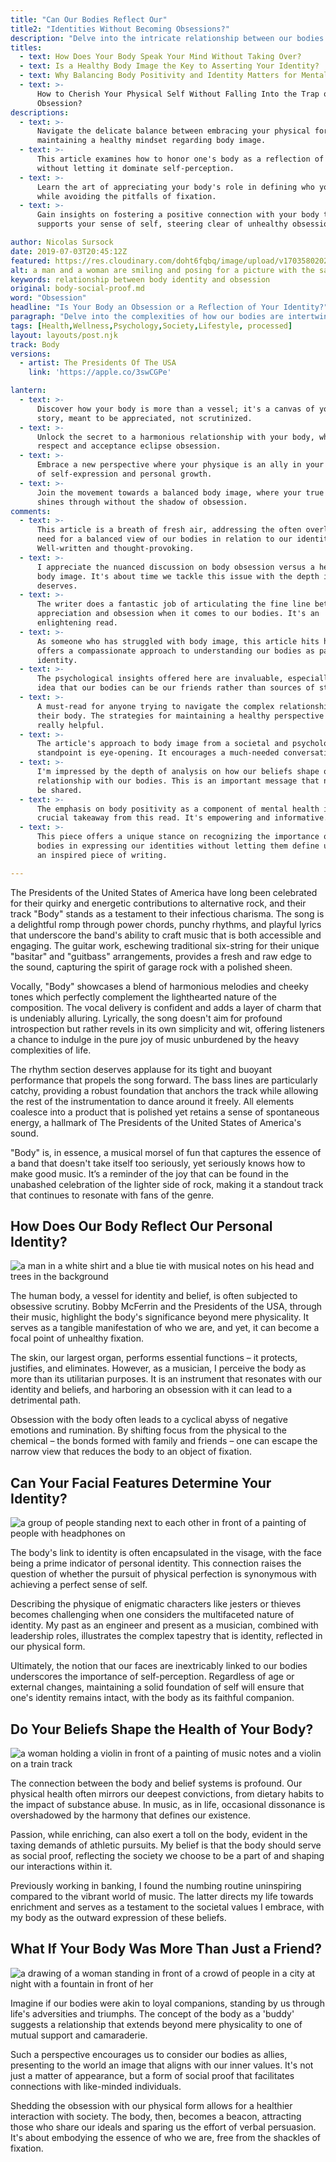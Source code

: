 ```yaml
---
title: "Can Our Bodies Reflect Our"
title2: "Identities Without Becoming Obsessions?"
description: "Delve into the intricate relationship between our bodies and personal identity, and uncover strategies to celebrate oneself without succumbing to obsessive tendencies."
titles:
  - text: How Does Your Body Speak Your Mind Without Taking Over?
  - text: Is a Healthy Body Image the Key to Asserting Your Identity?
  - text: Why Balancing Body Positivity and Identity Matters for Mental Health?
  - text: >-
      How to Cherish Your Physical Self Without Falling Into the Trap of
      Obsession?
descriptions:
  - text: >-
      Navigate the delicate balance between embracing your physical form and
      maintaining a healthy mindset regarding body image.
  - text: >-
      This article examines how to honor one's body as a reflection of identity
      without letting it dominate self-perception.
  - text: >-
      Learn the art of appreciating your body's role in defining who you are,
      while avoiding the pitfalls of fixation.
  - text: >-
      Gain insights on fostering a positive connection with your body that
      supports your sense of self, steering clear of unhealthy obsessions.

author: Nicolas Sursock
date: 2019-07-03T20:45:12Z
featured: https://res.cloudinary.com/doht6fqbq/image/upload/v1703580202/crackingdacode/iru1nfkhhuhu6qu6rsbx.png
alt: a man and a woman are smiling and posing for a picture with the same image as the woman in the picture and the man in the picture with the same picture with the same image
keywords: relationship between body identity and obsession
original: body-social-proof.md
word: "Obsession"
headline: "Is Your Body an Obsession or a Reflection of Your Identity?"
paragraph: "Delve into the complexities of how our bodies are intertwined with our identities, beliefs, and the obsessions that can ensnare us."
tags: [Health,Wellness,Psychology,Society,Lifestyle, processed]
layout: layouts/post.njk
track: Body
versions:
  - artist: The Presidents Of The USA
    link: 'https://apple.co/3swCGPe'

lantern:
  - text: >-
      Discover how your body is more than a vessel; it's a canvas of your life's
      story, meant to be appreciated, not scrutinized.
  - text: >-
      Unlock the secret to a harmonious relationship with your body, where
      respect and acceptance eclipse obsession.
  - text: >-
      Embrace a new perspective where your physique is an ally in your journey
      of self-expression and personal growth.
  - text: >-
      Join the movement towards a balanced body image, where your true identity
      shines through without the shadow of obsession.
comments:
  - text: >-
      This article is a breath of fresh air, addressing the often overlooked
      need for a balanced view of our bodies in relation to our identities.
      Well-written and thought-provoking.
  - text: >-
      I appreciate the nuanced discussion on body obsession versus a healthy
      body image. It's about time we tackle this issue with the depth it
      deserves.
  - text: >-
      The writer does a fantastic job of articulating the fine line between
      appreciation and obsession when it comes to our bodies. It's an
      enlightening read.
  - text: >-
      As someone who has struggled with body image, this article hits home. It
      offers a compassionate approach to understanding our bodies as part of our
      identity.
  - text: >-
      The psychological insights offered here are invaluable, especially the
      idea that our bodies can be our friends rather than sources of stress.
  - text: >-
      A must-read for anyone trying to navigate the complex relationship with
      their body. The strategies for maintaining a healthy perspective are
      really helpful.
  - text: >-
      The article's approach to body image from a societal and psychological
      standpoint is eye-opening. It encourages a much-needed conversation.
  - text: >-
      I'm impressed by the depth of analysis on how our beliefs shape our
      relationship with our bodies. This is an important message that needs to
      be shared.
  - text: >-
      The emphasis on body positivity as a component of mental health is a
      crucial takeaway from this read. It's empowering and informative.
  - text: >-
      This piece offers a unique stance on recognizing the importance of our
      bodies in expressing our identities without letting them define us. Truly
      an inspired piece of writing.

---
```

The Presidents of the United States of America have long been celebrated for their quirky and energetic contributions to alternative rock, and their track "Body" stands as a testament to their infectious charisma. The song is a delightful romp through power chords, punchy rhythms, and playful lyrics that underscore the band's ability to craft music that is both accessible and engaging. The guitar work, eschewing traditional six-string for their unique "basitar" and "guitbass" arrangements, provides a fresh and raw edge to the sound, capturing the spirit of garage rock with a polished sheen.

Vocally, "Body" showcases a blend of harmonious melodies and cheeky tones which perfectly complement the lighthearted nature of the composition. The vocal delivery is confident and adds a layer of charm that is undeniably alluring. Lyrically, the song doesn't aim for profound introspection but rather revels in its own simplicity and wit, offering listeners a chance to indulge in the pure joy of music unburdened by the heavy complexities of life.

The rhythm section deserves applause for its tight and buoyant performance that propels the song forward. The bass lines are particularly catchy, providing a robust foundation that anchors the track while allowing the rest of the instrumentation to dance around it freely. All elements coalesce into a product that is polished yet retains a sense of spontaneous energy, a hallmark of The Presidents of the United States of America's sound.

"Body" is, in essence, a musical morsel of fun that captures the essence of a band that doesn't take itself too seriously, yet seriously knows how to make good music. It’s a reminder of the joy that can be found in the unabashed celebration of the lighter side of rock, making it a standout track that continues to resonate with fans of the genre.

## How Does Our Body Reflect Our Personal Identity?

![a man in a white shirt and a blue tie with musical notes on his head and trees in the background](https://res.cloudinary.com/doht6fqbq/image/upload/c_fill,w_480,h_320/f_webp/v1703580172/crackingdacode/fwofimm1gnwaiypkabot.png)
<!-- 
prompt: A photorealistic image of a person in deep thought, surrounded by musical elements and a transparent overlay of skin texture showcasing protection, justification, and elimination, in a vibrant landscape format.
keyword: significance of the body in music, relationship between body identity and obsession
-->

The human body, a vessel for identity and belief, is often subjected to obsessive scrutiny. Bobby McFerrin and the Presidents of the USA, through their music, highlight the body's significance beyond mere physicality. It serves as a tangible manifestation of who we are, and yet, it can become a focal point of unhealthy fixation.

The skin, our largest organ, performs essential functions – it protects, justifies, and eliminates. However, as a musician, I perceive the body as more than its utilitarian purposes. It is an instrument that resonates with our identity and beliefs, and harboring an obsession with it can lead to a detrimental path.

Obsession with the body often leads to a cyclical abyss of negative emotions and rumination. By shifting focus from the physical to the chemical – the bonds formed with family and friends – one can escape the narrow view that reduces the body to an object of fixation.

## Can Your Facial Features Determine Your Identity?

![a group of people standing next to each other in front of a painting of people with headphones on](https://res.cloudinary.com/doht6fqbq/image/upload/c_fill,w_480,h_320/f_webp/v1703580172/crackingdacode/wkeshj3hokvrsyzur5yl.png)
<!-- 
prompt: A photorealistic portrait of a person with a perfectly symmetrical face, reflecting various roles like a musician, engineer, and CEO, against a background that symbolizes identity, in a vibrant landscape format.
keyword: facial features determining identity, relationship between body identity and obsession
-->

The body's link to identity is often encapsulated in the visage, with the face being a prime indicator of personal identity. This connection raises the question of whether the pursuit of physical perfection is synonymous with achieving a perfect sense of self.

Describing the physique of enigmatic characters like jesters or thieves becomes challenging when one considers the multifaceted nature of identity. My past as an engineer and present as a musician, combined with leadership roles, illustrates the complex tapestry that is identity, reflected in our physical form.

Ultimately, the notion that our faces are inextricably linked to our bodies underscores the importance of self-perception. Regardless of age or external changes, maintaining a solid foundation of self will ensure that one's identity remains intact, with the body as its faithful companion.

## Do Your Beliefs Shape the Health of Your Body?

![a woman holding a violin in front of a painting of music notes and a violin on a train track](https://res.cloudinary.com/doht6fqbq/image/upload/c_fill,w_480,h_320/f_webp/v1703580172/crackingdacode/w829xuc9qcgwj43uwheh.png)
<!-- 
prompt: A photorealistic image of a healthy, fit person holding a musical instrument, with symbols of both harmony and dissonance, set against a societal backdrop, in a vibrant landscape format.
keyword: beliefs shaping body health, relationship between body identity and obsession
-->

The connection between the body and belief systems is profound. Our physical health often mirrors our deepest convictions, from dietary habits to the impact of substance abuse. In music, as in life, occasional dissonance is overshadowed by the harmony that defines our existence.

Passion, while enriching, can also exert a toll on the body, evident in the taxing demands of athletic pursuits. My belief is that the body should serve as social proof, reflecting the society we choose to be a part of and shaping our interactions within it.

Previously working in banking, I found the numbing routine uninspiring compared to the vibrant world of music. The latter directs my life towards enrichment and serves as a testament to the societal values I embrace, with my body as the outward expression of these beliefs.

## What If Your Body Was More Than Just a Friend?

![a drawing of a woman standing in front of a crowd of people in a city at night with a fountain in front of her](https://res.cloudinary.com/doht6fqbq/image/upload/c_fill,w_480,h_320/f_webp/v1703580183/crackingdacode/ggyrgom1lwmoxjoopsde.png)
<!-- 
prompt: A photorealistic image of a content individual with their body depicted as an ethereal companion, radiating positivity and companionship, set in a social environment, in a vibrant landscape format.
keyword: body as a loyal companion, relationship between body identity and obsession
-->

Imagine if our bodies were akin to loyal companions, standing by us through life's adversities and triumphs. The concept of the body as a 'buddy' suggests a relationship that extends beyond mere physicality to one of mutual support and camaraderie.

Such a perspective encourages us to consider our bodies as allies, presenting to the world an image that aligns with our inner values. It's not just a matter of appearance, but a form of social proof that facilitates connections with like-minded individuals.

Shedding the obsession with our physical form allows for a healthier interaction with society. The body, then, becomes a beacon, attracting those who share our ideals and sparing us the effort of verbal persuasion. It's about embodying the essence of who we are, free from the shackles of fixation.